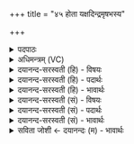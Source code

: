 +++
title = "४५ होता यक्षदिन्द्रमृषभस्य"

+++
<details><summary>पदपाठः</summary>

होता॑। य॒क्ष॒त्। इन्द्र॑म्। ऋ॒ष॒भस्य॑। ह॒विषः॑। आ। अ॒व॒य॒त्। अ॒द्य। म॒ध्य॒तः। मेदः॑। उद्भृ॑त॒मित्युत्ऽभृ॑तम्। पु॒रा। द्वेषो॑भ्य॒ इति॒ द्वेषः॑ऽभ्यः। पु॒रा। पौरु॑षेय्याः। गृ॒भः। घस॑त्। नू॒नम्। घा॒सेऽअ॑ज्राणा॒मिति॑ घा॒सेऽअ॑ज्राणाम्। यव॑सप्रथमाना॒मिति॒ यव॑सऽप्रथमानाम्। सु॒मत्क्ष॑राणा॒मिति॑ सु॒मत्ऽक्ष॑राणाम्। श॒त॒रु॒द्रिया॑णा॒मिति॑ शतऽरु॒द्रिया॑णाम्। अ॒ग्नि॒ष्वा॒त्ताना॑म्। अ॒ग्नि॒स्वा॒त्ताना॒मित्य॑ग्निऽस्वा॒त्ताना॑म्। पीवो॑पवसनाना॒मिति॒ पीवः॑ऽउपवसनानाम्। पा॒र्श्व॒तः श्रो॒णि॒तः। शि॒ता॒म॒तः। उ॒त्सा॒द॒त इत्यु॑त्ऽसाद॒तः। अङ्गा॑दङ्गा॒दित्यङ्गा॑त्ऽअङ्गात्। अव॑त्तानाम्। कर॑त्। ए॒वम्। इन्द्रः॑। जु॒षता॑म्। ह॒विः। होतः॑। यज॑। ४५।
</details>

<details><summary>अधिमन्त्रम् (VC)</summary>

- यजमानर्त्विजो देवताः
- स्वस्त्यात्रेय ऋषिः
- भुरिक्प्राजापत्योष्णिक्
- ऋषभः
</details>

<details><summary>दयानन्द-सरस्वती (हि) - विषयः</summary>

फिर उसी विषय को अगले मन्त्र में कहा है ॥
</details>

<details><summary>दयानन्द-सरस्वती (हि) - पदार्थः</summary>

पदार्थान्वयभाषाः -  हे (होतः) देने हारे ! जैसे (होता) लेने हारा पुरुष (घासेअज्राणाम्) भोजन करने में प्राप्त होने (यवसप्रथमानाम्) जौ आदि अन्न वा मिले हुए पदार्थों को विस्तार करने और (सुमत्क्षराणाम्) भलीभाँति प्रमाद का विनाश करनेवाले (अग्निष्वात्तनाम्) जाठराग्नि अर्थात् पेट में भीतर रहनेवाली आग से अन्न ग्रहण किये हुए (पीवोपवसनानाम्) मोटे-पोढ़े उड़ाने-ओढ़ने (शतरुद्रियाणाम्) और सैकड़ों दुष्टों को रुलाने हारे (अवत्तानाम्) उदारचित्त विद्वानों के (पार्श्वतः) और पास के अङ्ग वा (श्रोणितः) क्रम से वा (शितामतः) तीक्ष्णता के साथ जिससे रोग छिन्न-भिन्न हो गया हो, उस अङ्ग वा (उत्सादतः) त्यागमात्र वा (अङ्गादङ्गात्) प्रत्येक अङ्ग से (हविः) रोगविनाश करने हारी वस्तु और (इन्द्रम्) परमैश्वर्य को सिद्ध (करत्) करे और (इन्द्रः) परम ऐश्वर्यवाला राजा उस का (जुषताम्) सेवन करे तथा वह राजा जैसे (अद्य) आज (ऋषभस्य) उत्तम (हविषः) लेने योग्य पदार्थ के (मध्यतः) बीच में उत्पन्न हुआ (मेदः) चिकना पदार्थ (उद्भृतम्) जो कि उत्तमता से पुष्ट किया गया अर्थात् सम्हाला गया हो उस को (आ, अवयत्) व्याप्त हो सब ओर से प्राप्त हो (द्वेषोभ्यः) वैरियों से (पुरा) प्रथम (गृभः) ग्रहण करने योग्य (पौरुषेय्याः) पुरुषसम्बन्धिनी विद्या के सम्बन्ध से (पुरा) पहिले (नूनम्) निश्चय के साथ (यक्षत्) सत्कार करे वा (एवम्) इस प्रकार (घसत्) भोजन करे वैसे तू (यज) सब व्यवहारों की सङ्गति किया कर ॥४५ ॥
</details>

<details><summary>दयानन्द-सरस्वती (हि) - भावार्थः</summary>

भावार्थभाषाः -  इस मन्त्र में वाचकलुप्तोपमालङ्कार है। जो मनुष्य विद्वानों के सङ्ग से दुष्टों को निवारण तथा श्रेष्ठ उत्तम जनों का सत्कार कर लेने योग्य पदार्थ को लेकर और दूसरों को ग्रहण करा सब की उन्नति करते हैं, वे सत्कार करने योग्य होते हैं ॥४५ ॥
</details>

<details><summary>दयानन्द-सरस्वती (सं) - विषयः</summary>

पुनस्तमेव विषयमाह ॥
</details>

<details><summary>दयानन्द-सरस्वती (सं) - पदार्थः</summary>

पदार्थान्वयभाषाः -  हे होतर्यथा होता घासेअज्राणां यवसप्रथमानां सुमत्क्षराणामग्निष्वात्तानां पीवोपवसनानां शतरुद्रियाणामवत्तानां पार्श्वतः श्रोणितः शितामत उत्सादतोऽङ्गादङ्गाद्धविरिन्द्रं च करदिन्द्रो जुषतां यथाऽद्यर्षभस्य हविषो मध्यतो मेद उद्भृतमावयत्द्वेषोभ्यः पुरा गृभः पौरुषेय्याः पुरा नूनं यक्षदेवं घसत्तथा त्वं यज ॥४५ ॥
</details>

<details><summary>दयानन्द-सरस्वती (सं) - भावार्थः</summary>

भावार्थभाषाः -  अत्र वाचकलुप्तोपमालङ्कारः। ये मनुष्या विदुषां सङ्गेन दुष्टान् निवार्य्य श्रेष्ठान् सत्कृत्य ग्रहीतव्यं गृहीत्वाऽन्यान् ग्राहयित्वा सर्वानुन्नयन्ति, ते पूज्या जायन्ते ॥४५ ॥
</details>

<details><summary>सविता जोशी ← दयानन्दः (म) - भावार्थः</summary>

भावार्थभाषाः -  या मंत्रात वाचकलुप्तोपमालंकार आहे. जी माणसे विद्वानांच्या संगतीने दुष्टांचा नाश व श्रेष्ठ लोकांचा सन्मान करण्यासाठी योग्य पदार्थांचे चयन करून इतरांनाही त्याप्रमाणे चयन करावयास लावून सर्वांची उन्नती करतात ते सन्माननीय ठरतात.
</details>